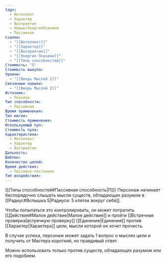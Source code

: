 ```yaml
---
tags:
  - Интеллект
  - Характер
  - Восприятие
  - Навык/ЭнергияПсихики
  - Пассивная
Ссылки:
  - "[[Интеллект]]"
  - "[[Характер]]"
  - "[[Восприятие]]"
  - "[[Энергия Психики]]"
  - "[[Типы способностей]]"
Стоимость: "5"
Стоимость выкупа: 
Уровни:
  - "[[Вихрь Мыслей 2]]"
Связанные навыки:
  - "[[Вихрь Мыслей 2]]"
Источник:
  - Психика
Тип способности:
  - Пассивная
Время применения: 
Тип магии: 
Стоимость применения: 
Используемый пул: 
Стоимость пула: 
Характеристики:
  - Интеллект
  - Характер
  - Восприятие
Дальность: 
Шаблон: 
Количество целей: 
Время действия:
  - Пассивно-постоянно
Тип воздействия:
---
```

([[Типы способностей#Пассивная способность|П]]) Персонаж начинает беспорядочно слышать мысли существ, обладающих разумом в [[Радиус#Вспышка 5|Радиусе: 5 клеток вокруг себя]].

Чтобы попытаться это контролировать, он может потратить [[Действия#Малое действие|Малое действие]] и пройти [[Встречная проверка|встречную проверку]] [[Единение|Единения]] против [[Характер|Характера]] цели, мысли которой он хочет прочесть.

В случае успеха, персонаж может задать 1 вопрос о мыслях цели и получить от Мастера короткий, но правдивый ответ.

Можно использовать только против существ, обладающих разумом или его подобием. 